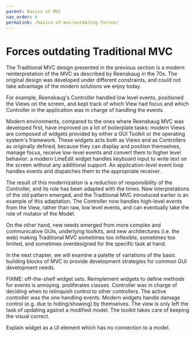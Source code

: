 ```yaml
---
parent: Basics of MVC
nav_order: 4
permalink: /basics-of-mvc/outdating-forces/
---
```

# Forces outdating Traditional MVC

The Traditional MVC design presented in the previous section is a modern
reinterpretation of the MVC as described by Reenskaug in the 70s. The original
design was developed under different constraints, and could not take advantage
of the modern solutions we enjoy today. 

For example, Reenskaug's Controller handled low level events, positioned the
Views on the screen, and kept track of which View had focus and which
Controller in the application was in charge of handling the events. 

Modern environments, compared to the ones where Reenskaug MVC was developed
first, have improved on a lot of boilerplate tasks: modern Views are composed
of widgets provided by either a GUI Toolkit or the operating system's
framework. These widgets acts both as Views and as Controllers as originally
defined, because they can display and position themselves, manage focus,
receive low-level events and convert them to higher level behavior: a modern
LineEdit widget handles keyboard input to write text on the screen without any
additional support. An application-level event loop handles events and dispatches
them to the appropriate receiver.

The result of this modernization is a reduction of responsibility of the
Controller, and its role has been adapted with the times.  New interpretations
of the old pattern emerged, and the Traditional MVC introduced earlier is an
example of this adaptation.  The Controller now handles high-level events from
the View, rather than raw, low level events, and can eventually take the role
of mutator of the Model.

On the other hand, new needs emerged from more complex and communicative GUIs,
underlying toolkits, and new architectures (i.e. the web) making Traditional
MVC sometimes too inflexible, sometimes too limited, and sometimes overdesigned
for the specific task at hand.

In the next chapter, we will examine a palette of variations of the basic
building blocks of MVC to provide development strategies for common GUI
development needs.

FIXME:
off-the-shelf widget sets. Reimplement widgets to define methods for events is annoying. proliferates classes.
Controller was in charge of deciding when to relinquish control to other controllers.
The active controller was the one handling events.
Modern widgets handle damage control (e.g. due to hiding/showing) by themselves. The view
is only left the task of updating against a modified model. The toolkit takes care of
keeping the visual correct.

Explain widget as a UI element which has no connection to a model.

